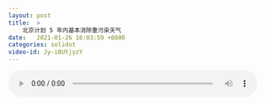 ```yaml
---
layout: post
title:  >
    北京计划 5 年内基本消除重污染天气
date:   2021-01-26 16:03:59 +0800
categories: solidot
video-id: Jy-iBUtjyzY
---
```


<audio src="/assets/a87caa068f9184618a6c89e279eba21c.mp3" style="width: 100%;" controls></audio>

